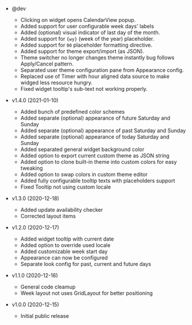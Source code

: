 * @dev
  * Clicking on widget opens CalendarView popup.
  * Added support for user configurable week days' labels
  * Added (optional) visual indicator of last day of the month.
  * Added support for `{wy}` (week of the year) placeholder.
  * Added support for `00` placeholder formatting directive.
  * Added support for theme export/import (as JSON).
  * Theme switcher no longer changes theme instantly bug follows Apply/Cancel pattern.
  * Separated user theme configuration pane from Appearance config.
  * Replaced use of Timer with hour aligned data source to make widged less resource hungry.
  * Fixed widget tooltip's sub-text not working properly.

* v1.4.0 (2021-01-10)
  * Added bunch of predefined color schemes
  * Added separate (optional) appearance of future Saturday and Sunday
  * Added separate (optional) appearance of past Saturday and Sunday
  * Added separate (optional) appearance of today Saturday and Sunday
  * Added separated general widget background color
  * Added option to export current custom theme as JSON string
  * Added option to clone built-in theme into custom colors for easy tweaking
  * Added option to swap colors in custom theme editor
  * Added fully configurable tooltip texts with placeholders support
  * Fixed Tooltip not using custom locale

* v1.3.0 (2020-12-18)
  * Added update availability checker
  * Corrected layout items

* v1.2.0 (2020-12-17)
  * Added widget tooltip with current date
  * Added option to override used locale
  * Added customizable week start day
  * Appearance can now be configured
  * Separate look config for past, current and future days

* v1.1.0 (2020-12-16)
  * General code cleamup
  * Week layout not uses GridLayout for better positioning

* v1.0.0 (2020-12-15)
  * Initial public release
